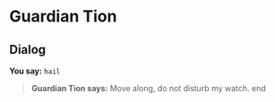 # Guardian Tion
## Dialog

**You say:** `hail`



>**Guardian Tion says:** Move along, do not disturb my watch.
end

